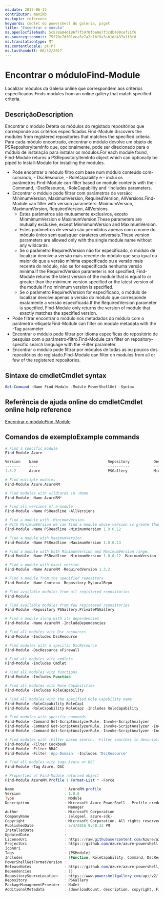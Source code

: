 ```yaml
---
ms.date: 2017-06-12
contributor: manikb
ms.topic: reference
keywords: cmdlet do powershell do galeria, psget
title: "Encontrar o módulo"
ms.openlocfilehash: 5c878a04d186f7f5970fba9e7f3cdb480cef21f6
ms.sourcegitcommit: 75f70c7df01eea5e7a2c16f9a3ab1dd437a1f8fd
ms.translationtype: MT
ms.contentlocale: pt-PT
ms.lasthandoff: 06/12/2017
---
```

# <a name="find-module"></a><span data-ttu-id="103b8-103">Encontrar o módulo</span><span class="sxs-lookup"><span data-stu-id="103b8-103">Find-Module</span></span>
<span data-ttu-id="103b8-104">Localizar módulos da Galeria online que correspondem aos critérios especificados.</span><span class="sxs-lookup"><span data-stu-id="103b8-104">Finds modules from an online gallery that match specified criteria.</span></span>

## <a name="description"></a><span data-ttu-id="103b8-105">Descrição</span><span class="sxs-lookup"><span data-stu-id="103b8-105">Description</span></span>
<span data-ttu-id="103b8-106">Encontrar o módulo Deteta os módulos do registado repositórios que corresponde aos critérios especificados.</span><span class="sxs-lookup"><span data-stu-id="103b8-106">Find-Module discovers the modules from registered repositories that matches the specified criteria.</span></span>
<span data-ttu-id="103b8-107">Para cada módulo encontrado, encontrar o módulo devolve um objeto de PSRepositoryItemInfo que, opcionalmente, pode ser direcionado para o módulo de instalação para instalar os módulos.</span><span class="sxs-lookup"><span data-stu-id="103b8-107">For each module found, Find-Module returns a PSRepositoryItemInfo object which can optionally be piped to Install-Module for installing the modules.</span></span>

- <span data-ttu-id="103b8-108">Pode encontrar o módulo filtro com base num módulo conteúdo com-comando, - DscResource, - RoleCapability e - inclui os parâmetros.</span><span class="sxs-lookup"><span data-stu-id="103b8-108">Find-Module can filter based on module contents with the -Command, -DscResource, -RoleCapability and -Includes parameters.</span></span>
- <span data-ttu-id="103b8-109">Encontrar o módulo pode filtrar com parâmetros de versão: MinimumVersion, MaximumVersion, RequiredVersion, AllVersions.</span><span class="sxs-lookup"><span data-stu-id="103b8-109">Find-Module can filter with version parameters: MinimumVersion, MaximumVersion, RequiredVersion, AllVersions.</span></span>
  - <span data-ttu-id="103b8-110">Estes parâmetros são mutuamente exclusivos, exceto MinmimumVersion e MaximumVersion.</span><span class="sxs-lookup"><span data-stu-id="103b8-110">These parameters are mutually exclusive, except MinmimumVersion and MaximumVersion.</span></span>
  - <span data-ttu-id="103b8-111">Estes parâmetros de versão são permitidos apenas com o nome do módulo único sem quaisquer carateres universais.</span><span class="sxs-lookup"><span data-stu-id="103b8-111">These version parameters are allowed only with the single module name without any wildcards.</span></span>
  - <span data-ttu-id="103b8-112">Se o parâmetro RequiredVersion não for especificado, o módulo de localizar devolve a versão mais recente do módulo que seja igual ou maior do que a versão mínima especificado ou a versão mais recente do módulo, não se for especificada nenhuma versão mínima.</span><span class="sxs-lookup"><span data-stu-id="103b8-112">If the RequiredVersion parameter is not specified, Find-Module returns the latest version of the module that is equal to or greater than the minimum version specified or the latest version of the module if no minimum version is specified.</span></span> 
  - <span data-ttu-id="103b8-113">Se o parâmetro RequiredVersion for especificado, o módulo de localizar devolve apenas a versão do módulo que corresponde exatamente a versão especificada.</span><span class="sxs-lookup"><span data-stu-id="103b8-113">If the RequiredVersion parameter is specified, Find-Module only returns the version of module that exactly matches the specified version.</span></span>
- <span data-ttu-id="103b8-114">Pode filtrar encontrar o módulo nos metadados do módulo com o parâmetro-etiqueta</span><span class="sxs-lookup"><span data-stu-id="103b8-114">Find-Module can filter on module metadata with the -Tag parameter</span></span>
- <span data-ttu-id="103b8-115">Encontrar o módulo pode filtrar por idioma específicas do repositório de pesquisa com o parâmetro-filtro.</span><span class="sxs-lookup"><span data-stu-id="103b8-115">Find-Module can filter on repository-specific search language with the -Filter parameter.</span></span>
- <span data-ttu-id="103b8-116">Encontrar o módulo pode filtrar por módulos de todas as ou poucos dos repositórios do registado.</span><span class="sxs-lookup"><span data-stu-id="103b8-116">Find-Module can filter on modules from all or few of the registered repositories.</span></span>

## <a name="cmdlet-syntax"></a><span data-ttu-id="103b8-117">Sintaxe de cmdlet</span><span class="sxs-lookup"><span data-stu-id="103b8-117">Cmdlet syntax</span></span>
```powershell
Get-Command -Name Find-Module -Module PowerShellGet -Syntax
```

## <a name="cmdlet-online-help-reference"></a><span data-ttu-id="103b8-118">Referência de ajuda online do cmdlet</span><span class="sxs-lookup"><span data-stu-id="103b8-118">Cmdlet online help reference</span></span>

[<span data-ttu-id="103b8-119">Encontrar o módulo</span><span class="sxs-lookup"><span data-stu-id="103b8-119">Find-Module</span></span>](http://go.microsoft.com/fwlink/?LinkID=398574)

## <a name="example-commands"></a><span data-ttu-id="103b8-120">Comandos de exemplo</span><span class="sxs-lookup"><span data-stu-id="103b8-120">Example commands</span></span>
```powershell
# Find a specific module
Find-Module Azure

Version    Name                                Repository           Description
-------    ----                                ----------           -----------
1.3.2      Azure                               PSGallery            Microsoft Azure PowerShell - Service Management

# Find multiple modules
Find-Module Azure,AzureRM

# Find modules with wildcards in -Name
Find-Module -Name AzureRM*

# Find all versions of a module
Find-Module -Name PSReadline -AllVersions

# Find a module with -MinimumVersion. 
# With MinimumVersion we can find a module whose version is greate than or equal to the specified MinimumVersion value.
Find-Module -Name PSReadline -MinimumVersion 1.0.0.12

# Find a module with MaximumVersion
Find-Module -Name PSReadline -MaximumVersion 1.0.0.13

# Find a module with both MinimumVersion and MaximumVersion range.
Find-Module -Name PSReadline -MinimumVersion 1.0.0.12 -MaximumVersion 1.0.0.13

# Find a module with exact version
Find-Module -Name AzureRM -RequiredVersion 1.3.2

# Find a module from the specified repository
Find-Module -Name Contoso -Repository MyLocalRepo

# Find available modules from all registered repositories
Find-Module

# Find available modules from few registered repositories
Find-Module -Repository PSGallery,PrivatePSGallery

# Find a module along with its dependencies
Find-Module -Name AzureRM -IncludeDependencies

# Find all modules with Dsc resources
Find-Module -Includes DscResource

# Find modules with a specific DscResource
Find-Module -DscResource xFirewall

# Find all modules with cmdlets
Find-Module -Includes Cmdlet

# Find all modules with functions
Find-Module -Includes Function

# Find all modules with Role Capabilities
Find-Module -Includes RoleCapability

# Find all modules with the specified Role Capability name
Find-Module -RoleCapability RoleCap1
Find-Module -RoleCapability RoleCap2 -Includes RoleCapability

# Find modules with specific commands
Find-Module -Command Get-ScriptAnalyzerRule, Invoke-ScriptAnalyzer
Find-Module -Command Get-ScriptAnalyzerRule, Invoke-ScriptAnalyzer -Includes Cmdlet
Find-Module -Command Get-ScriptAnalyzerRule, Invoke-ScriptAnalyzer -Includes Function

# Find modules with -Filter based search. -Filter searches in description and names
Find-Module -Filter Cookbook
Find-Module -Filter RBAC
Find-Module -Filter 'App Domain' -Includes 'DscResource'

# Find all modules with tags Azure or DSC
Find-Module -Tag Azure, DSC

# Properties of Find-Module returned object
Find-Module AzureRM.Profile | Format-List * -Force

Name                       : AzureRM.profile
Version                    : 1.0.8
Type                       : Module
Description                : Microsoft Azure PowerShell - Profile credential management cmdlets for Azure Resource
                             Manager
Author                     : Microsoft Corporation
CompanyName                : {elogeel, azure-sdk}
Copyright                  : Microsoft Corporation. All rights reserved.
PublishedDate              : 5/4/2016 9:40:33 PM
InstalledDate              :
UpdatedDate                :
LicenseUri                 : https://raw.githubusercontent.com/Azure/azure-powershell/dev/LICENSE.txt
ProjectUri                 : https://github.com/Azure/azure-powershell
IconUri                    :
Tags                       : {PSModule}
Includes                   : {Function, RoleCapability, Command, DscResource...}
PowerShellGetFormatVersion :
ReleaseNotes               : https://github.com/Azure/azure-powershell/blob/dev/ChangeLog.md
Dependencies               : {}
RepositorySourceLocation   : https://www.powershellgallery.com/api/v2/
Repository                 : PSGallery
PackageManagementProvider  : NuGet
AdditionalMetadata         : {downloadCount, description, copyright, FileList...}

```

